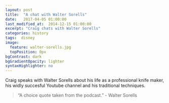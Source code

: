 ```yaml
---
layout: post
title:  "A chat with Walter Sorells"
date:   2017-04-05 01:00:00
last_modified_at:  2014-12-15 01:00:00
excerpt: "Craig chats with Walter Sorells"
categories: history
tags:  disney
image:
  feature: walter-sorells.jpg
  topPosition: 0px
bgContrast: dark
bgGradientOpacity: lighter
syntaxHighlighter: no
---
```


Craig speaks with Walter Sorells about his life as a professional knife maker, his widly succesful Youtube channel and his traditional techniques.

<blockquote class="largeQuote">“A choice quote taken from the podcast.” - Walter Sorells</blockquote>




